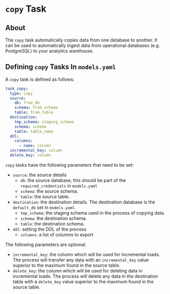 # `copy` Task

## About

The `copy` task automatically copies data from one database to another. It can be used to automatically ingest data from operational databases (e.g. PostgreSQL) to your analytics warehouse.

## Defining `copy` Tasks In `models.yaml`

A `copy` task is defined as follows:

```yaml
task_copy:
  type: copy
  source:
    db: from_db
    schema: from_schema
    table: from_table
  destination:
    tmp_schema: staging_schema
    schema: schema
    table: table_name
  ddl:
    columns:
      - name: column
  incremental_key: column
  delete_key: column
```

`copy` tasks have the following parameters that need to be set:

* `source`: the source details
    * `db`: the source database, this should be part of the `required_credentials` in `models.yaml`
    * `schema`: the source schema.
    * `table`: the source table.
* `destination`: the destination details. The destination database is the `default_db` set in `models.yaml`.
    * `tmp_schema`: the staging schema used in the process of copying data.
    * `schema`: the destination schema.
    * `table`: the destination schema.
* `ddl`: setting the DDL of the process
    * `columns`: a list of columns to export

The following parameters are optional:

* `incremental_key`: the column which will be used for incremental loads. The process will transfer any data with an `incremental_key` value superior to the maximum found in the source table.
* `delete_key`: the column which will be used for deleting data in incremental loads. The process will delete any data in the destination table with a `delete_key` value superior to the maximum found in the source table.
